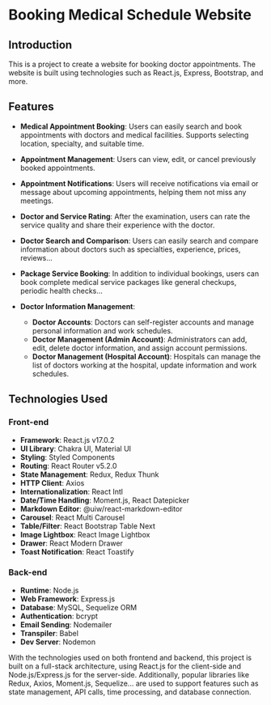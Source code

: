# Booking Medical Schedule Website

## Introduction
This is a project to create a website for booking doctor appointments. The website is built using technologies such as React.js, Express, Bootstrap, and more.

## Features

- **Medical Appointment Booking**: Users can easily search and book appointments with doctors and medical facilities. Supports selecting location, specialty, and suitable time.
  
- **Appointment Management**: Users can view, edit, or cancel previously booked appointments.
  
- **Appointment Notifications**: Users will receive notifications via email or message about upcoming appointments, helping them not miss any meetings.
  
- **Doctor and Service Rating**: After the examination, users can rate the service quality and share their experience with the doctor.
  
- **Doctor Search and Comparison**: Users can easily search and compare information about doctors such as specialties, experience, prices, reviews...
  
- **Package Service Booking**: In addition to individual bookings, users can book complete medical service packages like general checkups, periodic health checks...
  
- **Doctor Information Management**:
  - **Doctor Accounts**: Doctors can self-register accounts and manage personal information and work schedules.
  - **Doctor Management (Admin Account)**: Administrators can add, edit, delete doctor information, and assign account permissions.
  - **Doctor Management (Hospital Account)**: Hospitals can manage the list of doctors working at the hospital, update information and work schedules.


## Technologies Used
### Front-end
- **Framework**: React.js v17.0.2
- **UI Library**: Chakra UI, Material UI
- **Styling**: Styled Components
- **Routing**: React Router v5.2.0
- **State Management**: Redux, Redux Thunk
- **HTTP Client**: Axios
- **Internationalization**: React Intl
- **Date/Time Handling**: Moment.js, React Datepicker
- **Markdown Editor**: @uiw/react-markdown-editor
- **Carousel**: React Multi Carousel
- **Table/Filter**: React Bootstrap Table Next
- **Image Lightbox**: React Image Lightbox
- **Drawer**: React Modern Drawer
- **Toast Notification**: React Toastify

### Back-end
- **Runtime**: Node.js
- **Web Framework**: Express.js
- **Database**: MySQL, Sequelize ORM
- **Authentication**: bcrypt
- **Email Sending**: Nodemailer
- **Transpiler**: Babel
- **Dev Server**: Nodemon

With the technologies used on both frontend and backend, this project is built on a full-stack architecture, using React.js for the client-side and Node.js/Express.js for the server-side. Additionally, popular libraries like Redux, Axios, Moment.js, Sequelize... are used to support features such as state management, API calls, time processing, and database connection.
